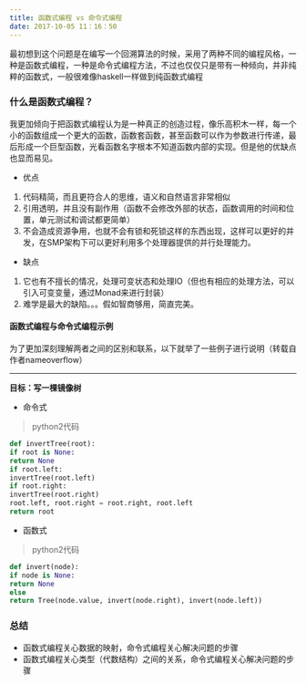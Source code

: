 ```yaml
---
title: 函数式编程 vs 命令式编程
date: 2017-10-05 11：16：50
---
```

最初想到这个问题是在编写一个回溯算法的时候，采用了两种不同的编程风格，一种是函数式编程，一种是命令式编程方法，不过也仅仅只是带有一种倾向，并非纯粹的函数式，一般很难像haskell一样做到纯函数式编程

### 什么是函数式编程？
我更加倾向于把函数式编程认为是一种真正的创造过程，像乐高积木一样，每一个小的函数组成一个更大的函数，函数套函数，甚至函数可以作为参数进行传递，最后形成一个巨型函数，光看函数名字根本不知道函数内部的实现。但是他的优缺点也显而易见。
- 优点
1. 代码精简，而且更符合人的思维，语义和自然语言非常相似
2. 引用透明，并且没有副作用（函数不会修改外部的状态，函数调用的时间和位置，单元测试和调试都更简单）
3. 不会造成资源争用，也就不会有锁和死锁这样的东西出现，这样可以更好的并发，在SMP架构下可以更好利用多个处理器提供的并行处理能力。
- 缺点
1. 它也有不擅长的情况，处理可变状态和处理IO（但也有相应的处理方法，可以引入可变变量，通过Monad来进行封装）
2. 难学是最大的缺陷。。。假如智商够用，简直完美。

#### 函数式编程与命令式编程示例
为了更加深刻理解两者之间的区别和联系，以下就举了一些例子进行说明（转载自作者nameoverflow）

---

**目标：写一棵镜像树**
- 命令式
> python2代码
```python
def invertTree(root):
if root is None:
return None
if root.left:
invertTree(root.left)
if root.right:
invertTree(root.right)
root.left, root.right = root.right, root.left
return root
```
- 函数式
> python2代码

```python
def invert(node):
if node is None:
return None
else
return Tree(node.value, invert(node.right), invert(node.left))

```
### 总结
- 函数式编程关心数据的映射，命令式编程关心解决问题的步骤
- 函数式编程关心类型（代数结构）之间的关系，命令式编程关心解决问题的步骤